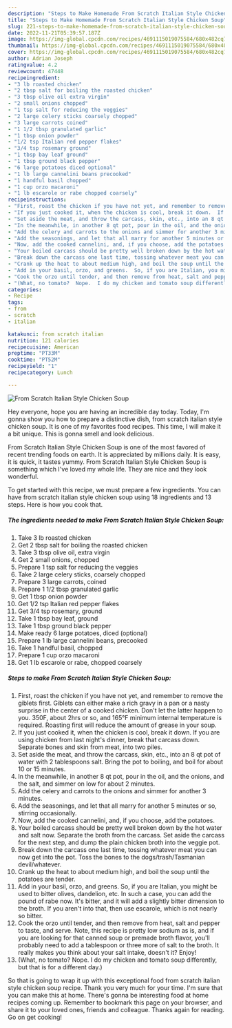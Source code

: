 ```yaml
---
description: "Steps to Make Homemade From Scratch Italian Style Chicken Soup"
title: "Steps to Make Homemade From Scratch Italian Style Chicken Soup"
slug: 221-steps-to-make-homemade-from-scratch-italian-style-chicken-soup
date: 2022-11-21T05:39:57.187Z
image: https://img-global.cpcdn.com/recipes/4691115019075584/680x482cq70/from-scratch-italian-style-chicken-soup-recipe-main-photo.jpg
thumbnail: https://img-global.cpcdn.com/recipes/4691115019075584/680x482cq70/from-scratch-italian-style-chicken-soup-recipe-main-photo.jpg
cover: https://img-global.cpcdn.com/recipes/4691115019075584/680x482cq70/from-scratch-italian-style-chicken-soup-recipe-main-photo.jpg
author: Adrian Joseph
ratingvalue: 4.2
reviewcount: 47448
recipeingredient:
- "3 lb roasted chicken"
- "2 tbsp salt for boiling the roasted chicken"
- "3 tbsp olive oil extra virgin"
- "2 small onions chopped"
- "1 tsp salt for reducing the veggies"
- "2 large celery sticks coarsely chopped"
- "3 large carrots coined"
- "1 1/2 tbsp granulated garlic"
- "1 tbsp onion powder"
- "1/2 tsp Italian red pepper flakes"
- "3/4 tsp rosemary ground"
- "1 tbsp bay leaf ground"
- "1 tbsp ground black pepper"
- "6 large potatoes diced optional"
- "1 lb large cannelini beans precooked"
- "1 handful basil chopped"
- "1 cup orzo macaroni"
- "1 lb escarole or rabe chopped coarsely"
recipeinstructions:
- "First, roast the chicken if you have not yet, and remember to remove the giblets first.  Giblets can either make a rich gravy in a pan or a nasty surprise in the center of a cooked chicken.  Don&#39;t let the latter happen to you.  350F, about 2hrs or so, and 165°F minimum internal temperature is required.  Roasting first will reduce the amount of grease in your soup."
- "If you just cooked it, when the chicken is cool, break it down.  If you are using chicken from last night&#39;s dinner, break that  carcass down.  Separate bones and skin from meat, into two piles."
- "Set aside the meat, and throw the carcass, skin, etc., into an 8 qt pot of water with 2 tablespoons salt.  Bring the pot to boiling, and boil for about 10 or 15 minutes."
- "In the meanwhile, in another 8 qt pot, pour in the oil, and the onions, and the salt, and simmer on low for about 2 minutes."
- "Add the celery and carrots to the onions and simmer for another 3 minutes."
- "Add the seasonings, and let that all marry for another 5 minutes or so, stirring occasionally."
- "Now, add the cooked cannelini, and, if you choose, add the potatoes."
- "Your boiled carcass should be pretty well broken down by the hot water and salt now.  Separate the broth from the carcass.  Set aside the carcass for the next step, and dump the plain chicken broth into the veggie pot."
- "Break down the carcass one last time, tossing whatever meat you can now get into the pot.  Toss the bones to the dogs/trash/Tasmanian devil/whatever."
- "Crank up the heat to about medium high, and boil the soup until the potatoes are tender."
- "Add in your basil, orzo, and greens.  So, if you are Italian, you might be used to bitter olives, dandelion, etc.  In such a case, you can add the pound of rabe now.  It&#39;s bitter, and it will add a slightly bitter dimension to the broth.  If you aren&#39;t into that, then use escarole, which is not nearly so bitter."
- "Cook the orzo until tender, and then remove from heat, salt and pepper to taste, and serve.  Note, this recipe is pretty low sodium as is, and if you are looking for that canned soup or premade broth flavor, you&#39;ll probably need to add a tablespoon or three more of salt to the broth.  It really makes you think about your salt intake, doesn&#39;t it?  Enjoy!"
- "(What, no tomato?  Nope.  I do my chicken and tomato soup differently, but that is for a different day.)"
categories:
- Recipe
tags:
- from
- scratch
- italian

katakunci: from scratch italian 
nutrition: 121 calories
recipecuisine: American
preptime: "PT33M"
cooktime: "PT52M"
recipeyield: "1"
recipecategory: Lunch

---
```



![From Scratch Italian Style Chicken Soup](https://img-global.cpcdn.com/recipes/4691115019075584/680x482cq70/from-scratch-italian-style-chicken-soup-recipe-main-photo.jpg)

Hey everyone, hope you are having an incredible day today. Today, I'm gonna show you how to prepare a distinctive dish, from scratch italian style chicken soup. It is one of my favorites food recipes. This time, I will make it a bit unique. This is gonna smell and look delicious.

From Scratch Italian Style Chicken Soup is one of the most favored of recent trending foods on earth. It is appreciated by millions daily. It is easy, it is quick, it tastes yummy. From Scratch Italian Style Chicken Soup is something which I've loved my whole life. They are nice and they look wonderful.




To get started with this recipe, we must prepare a few ingredients. You can have from scratch italian style chicken soup using 18 ingredients and 13 steps. Here is how you cook that.

<!--inarticleads1-->

##### The ingredients needed to make From Scratch Italian Style Chicken Soup:

1. Take 3 lb roasted chicken
1. Get 2 tbsp salt for boiling the roasted chicken
1. Take 3 tbsp olive oil, extra virgin
1. Get 2 small onions, chopped
1. Prepare 1 tsp salt for reducing the veggies
1. Take 2 large celery sticks, coarsely chopped
1. Prepare 3 large carrots, coined
1. Prepare 1 1/2 tbsp granulated garlic
1. Get 1 tbsp onion powder
1. Get 1/2 tsp Italian red pepper flakes
1. Get 3/4 tsp rosemary, ground
1. Take 1 tbsp bay leaf, ground
1. Take 1 tbsp ground black pepper
1. Make ready 6 large potatoes, diced (optional)
1. Prepare 1 lb large cannelini beans, precooked
1. Take 1 handful basil, chopped
1. Prepare 1 cup orzo macaroni
1. Get 1 lb escarole or rabe, chopped coarsely




<!--inarticleads2-->

##### Steps to make From Scratch Italian Style Chicken Soup:

1. First, roast the chicken if you have not yet, and remember to remove the giblets first.  Giblets can either make a rich gravy in a pan or a nasty surprise in the center of a cooked chicken.  Don&#39;t let the latter happen to you.  350F, about 2hrs or so, and 165°F minimum internal temperature is required.  Roasting first will reduce the amount of grease in your soup.
1. If you just cooked it, when the chicken is cool, break it down.  If you are using chicken from last night&#39;s dinner, break that  carcass down.  Separate bones and skin from meat, into two piles.
1. Set aside the meat, and throw the carcass, skin, etc., into an 8 qt pot of water with 2 tablespoons salt.  Bring the pot to boiling, and boil for about 10 or 15 minutes.
1. In the meanwhile, in another 8 qt pot, pour in the oil, and the onions, and the salt, and simmer on low for about 2 minutes.
1. Add the celery and carrots to the onions and simmer for another 3 minutes.
1. Add the seasonings, and let that all marry for another 5 minutes or so, stirring occasionally.
1. Now, add the cooked cannelini, and, if you choose, add the potatoes.
1. Your boiled carcass should be pretty well broken down by the hot water and salt now.  Separate the broth from the carcass.  Set aside the carcass for the next step, and dump the plain chicken broth into the veggie pot.
1. Break down the carcass one last time, tossing whatever meat you can now get into the pot.  Toss the bones to the dogs/trash/Tasmanian devil/whatever.
1. Crank up the heat to about medium high, and boil the soup until the potatoes are tender.
1. Add in your basil, orzo, and greens.  So, if you are Italian, you might be used to bitter olives, dandelion, etc.  In such a case, you can add the pound of rabe now.  It&#39;s bitter, and it will add a slightly bitter dimension to the broth.  If you aren&#39;t into that, then use escarole, which is not nearly so bitter.
1. Cook the orzo until tender, and then remove from heat, salt and pepper to taste, and serve.  Note, this recipe is pretty low sodium as is, and if you are looking for that canned soup or premade broth flavor, you&#39;ll probably need to add a tablespoon or three more of salt to the broth.  It really makes you think about your salt intake, doesn&#39;t it?  Enjoy!
1. (What, no tomato?  Nope.  I do my chicken and tomato soup differently, but that is for a different day.)




So that is going to wrap it up with this exceptional food from scratch italian style chicken soup recipe. Thank you very much for your time. I'm sure that you can make this at home. There's gonna be interesting food at home recipes coming up. Remember to bookmark this page on your browser, and share it to your loved ones, friends and colleague. Thanks again for reading. Go on get cooking!
